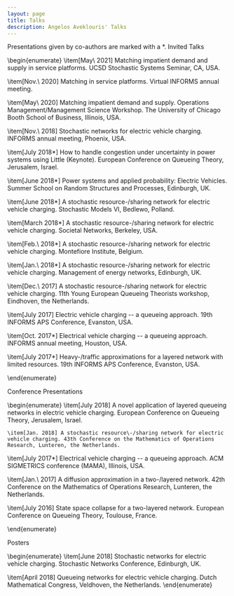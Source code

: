 ```yaml
---
layout: page
title: Talks
description: Angelos Aveklouris' Talks
---
```




Presentations given by co-authors are marked with a *.
Invited Talks

\begin{enumerate}
  \item[May\ 2021]	 Matching impatient demand and supply in service platforms. UCSD Stochastic Systems Seminar, CA, USA.

  \item[Nov.\ 2020]	 Matching in service platforms. Virtual INFORMS annual meeting.

   \item[May\ 2020] Matching impatient demand and supply. Operations Management/Management Science Workshop. The University of Chicago Booth School of Business, Illinois, USA.

  \item[Nov.\ 2018]	Stochastic networks for electric vehicle charging. INFORMS annual meeting, Phoenix, USA.

  \item[July 2018*] How to handle congestion under uncertainty in power systems using Little (Keynote). European Conference on Queueing Theory, Jerusalem, Israel.

  \item[June 2018*] Power systems and applied probability: Electric Vehicles. Summer School on Random Structures and Processes, Edinburgh, UK.

  \item[June 2018*] A stochastic resource\-/sharing network for electric vehicle charging. Stochastic Models VI, Bedlewo, Polland.

  \item[March 2018*] A stochastic resource\-/sharing network for electric vehicle charging. Societal Networks, Berkeley, USA.

  \item[Feb.\ 2018*] A stochastic resource\-/sharing network for electric vehicle charging. Montefiore Institute, Belgium.

  \item[Jan.\ 2018*] A stochastic resource\-/sharing network for electric vehicle charging. Management of energy networks, Edinburgh, UK.

  \item[Dec.\ 2017]	A stochastic resource\-/sharing network for electric vehicle charging. 11th Young European Queueing Theorists workshop, Eindhoven, the Netherlands.

  \item[July 2017]  Electric vehicle charging -- a queueing approach. 19th INFORMS APS Conference, Evanston, USA.

  \item[Oct. 2017*] Electrical vehicle charging -- a queueing approach. INFORMS annual meeting, Houston, USA.

  \item[July 2017*]  Heavy\-/traffic approximations for a layered network with limited resources. 19th INFORMS APS Conference, Evanston, USA.

\end{enumerate}

Conference Presentations

\begin{enumerate}
	\item[July 2018] A novel application of layered queueing networks in electric vehicle charging. European Conference on Queueing Theory, Jerusalem, Israel.

	\item[Jan. 2018] A stochastic resource\-/sharing network for electric vehicle charging. 43th Conference on the Mathematics of Operations Research, Lunteren, the Netherlands.

  \item[July 2017*]	Electrical vehicle charging -- a queueing approach. ACM SIGMETRICS conference (MAMA), Illinois, USA.

  \item[Jan.\ 2017]	A diffusion approximation in a two\-/layered network. 42th Conference on the Mathematics of Operations Research, Lunteren, the Netherlands.

  \item[July 2016]	State space collapse for a two-layered network. European Conference on Queueing Theory, Toulouse, France.

\end{enumerate}

Posters

\begin{enumerate}
   \item[June 2018] Stochastic networks for electric vehicle charging. Stochastic Networks Conference, Edinburgh, UK.
   
   \item[April 2018]	Queueing networks for electric vehicle charging. Dutch Mathematical Congress, Veldhoven, the Netherlands.
\end{enumerate}

<!-- Note: this is how to write a comment in HTML. Everything in here won't show up on your webpage.-->

<!--
To increase the size of the title, use fewer # in front of the paper title.
To decrease the size of the title, use more #. 
To remove the italics, remove the * before and after the description
To remove the underline from the title, remove the <u> tags (<u> and </u>)
-->
